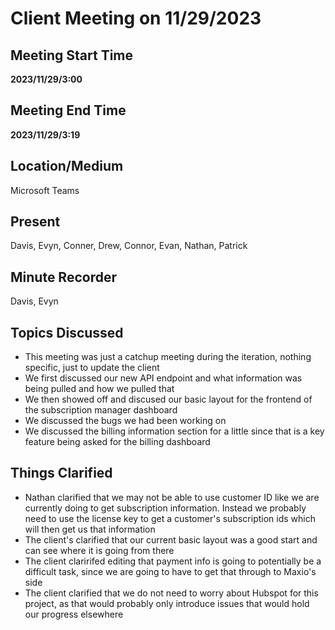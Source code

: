 # Client Meeting on 11/29/2023

## Meeting Start Time

**2023/11/29/3:00**

## Meeting End Time

**2023/11/29/3:19**

## Location/Medium

Microsoft Teams

## Present

Davis, Evyn, Conner, Drew, Connor, Evan, Nathan, Patrick

## Minute Recorder

Davis, Evyn

## Topics Discussed

- This meeting was just a catchup meeting during the iteration, nothing specific, just to update the client
- We first discussed our new API endpoint and what information was being pulled and how we pulled that
- We then showed off and discused our basic layout for the frontend of the subscription manager dashboard
- We discussed the bugs we had been working on 
- We discussed the billing information section for a little since that is a key feature being asked for the billing dashboard

## Things Clarified

- Nathan clarified that we may not be able to use customer ID like we are currently doing to get subscription information. Instead we probably need to use the license key to get a customer's subscription ids which will then get us that information
- The client's clarified that our current basic layout was a good start and can see where it is going from there
- The client claririfed editing that payment info is going to potentially be a difficult task, since we are going to have to get that through to Maxio's side
- The client clarified that we do not need to worry about Hubspot for this project, as that would probably only introduce issues that would hold our progress elsewhere